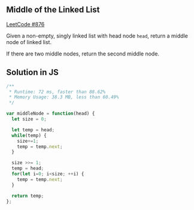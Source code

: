 ## Middle of the Linked List
[LeetCode #876](https://leetcode.com/problems/middle-of-the-linked-list/)

Given a non-empty, singly linked list with head node `head`, return a middle node of linked list.

If there are two middle nodes, return the second middle node.

## Solution in JS

```js
/** 
 * Runtime: 72 ms, faster than 88.62% 
 * Memory Usage: 38.3 MB, less than 60.49%
 */

var middleNode = function(head) {
  let size = 0;

  let temp = head;
  while(temp) {
    size+=1;
    temp = temp.next;
  }

  size >>= 1;
  temp = head;
  for(let i=0; i<size; ++i) {
    temp = temp.next;
  }

  return temp;
};
```